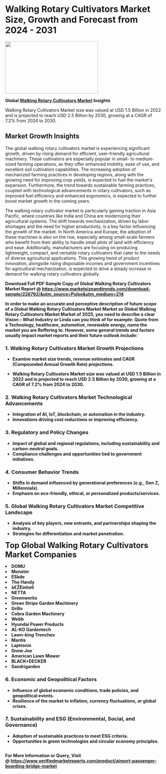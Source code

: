 <H1>Walking Rotary Cultivators Market Size, Growth and Forecast from 2024 - 2031</H1><img class="aligncenter size-medium wp-image-584254" src="https://thirdeyenews.in/wp-content/uploads/2024/09/Global-Market-Research-300x168.jpeg" alt="" width="300" height="168" /><p><strong>Global&nbsp;<a href="https://www.marketsizeandtrends.com/download-sample/226792/&amp;utm_source=Pulse&amp;utm_medium=214">Walking Rotary Cultivators Market</a> Insights</strong></p><p>Walking Rotary Cultivators Market size was valued at USD 1.5 Billion in 2022 and is projected to reach USD 2.5 Billion by 2030, growing at a CAGR of 7.2% from 2024 to 2030.</p><p><h2>Market Growth Insights</h2> <p>The global walking rotary cultivators market is experiencing significant growth, driven by rising demand for efficient, user-friendly agricultural machinery. These cultivators are especially popular in small- to medium-sized farming operations, as they offer enhanced mobility, ease of use, and excellent soil cultivation capabilities. The increasing adoption of mechanized farming practices in developing regions, along with the growing need for improving crop yields, is expected to fuel the market's expansion. Furthermore, the trend towards sustainable farming practices, coupled with technological advancements in rotary cultivators, such as improved fuel efficiency and enhanced ergonomics, is expected to further boost market growth in the coming years.</p> <p><strong></strong></p> <p>The walking rotary cultivator market is particularly gaining traction in Asia Pacific, where countries like India and China are modernizing their agricultural systems. The shift towards mechanization, driven by labor shortages and the need for higher productivity, is a key factor influencing the growth of the market. In North America and Europe, the adoption of these machines is also on the rise, especially among small-scale farmers who benefit from their ability to handle small plots of land with efficiency and ease. Additionally, manufacturers are focusing on producing lightweight, compact, and versatile rotary cultivators that cater to the needs of diverse agricultural applications. This growing trend of product innovation, alongside rising disposable incomes and government incentives for agricultural mechanization, is expected to drive a steady increase in demand for walking rotary cultivators globally. <p><strong></p><p><span class=""><strong>Download Full PDF Sample Copy of Global Walking Rotary Cultivators Market Report</strong> @ <a href="https://www.marketsizeandtrends.com/download-sample/226792/&amp;utm_source=Pulse&amp;utm_medium=214" target="_blank">https://www.marketsizeandtrends.com/download-sample/226792/&amp;utm_source=Pulse&amp;utm_medium=214</a></span></p><p>In order to make an accurate and perceptive description of future scope of a Global&nbsp;Walking Rotary Cultivators Market Market as Global&nbsp;Walking Rotary Cultivators Market Market of 2025, you need to describe a clear Vision &ndash; What Industry or Linda can you think of for example: Quote from a Technology, healthcare, automotive, renewable energy, name the market you are Reffering to. However, some general trends and factors usually impact market reports and their future outlook include:</p><h3>1.&nbsp;<strong>Walking Rotary Cultivators Market Growth Projections</strong></h3><ul><li>Examine market size trends, revenue estimates and CAGR (Compounded Annual Growth Rate) projections.</li><li><p>Walking Rotary Cultivators Market size was valued at USD 1.5 Billion in 2022 and is projected to reach USD 2.5 Billion by 2030, growing at a CAGR of 7.2% from 2024 to 2030.</p></li></ul><h3>2.&nbsp;<strong>Walking Rotary Cultivators Market Technological Advancements</strong></h3><ul><li>Integration of AI, IoT, blockchain, or automation in the industry.</li><li>Innovations driving cost reductions or improving efficiency.</li></ul><h3>3.&nbsp;<strong>Regulatory and Policy Changes</strong></h3><ul><li>Impact of global and regional regulations, including sustainability and carbon-neutral goals.</li><li>Compliance challenges and opportunities tied to government initiatives.</li></ul><h3>4.&nbsp;<strong>Consumer Behavior Trends</strong></h3><ul><li>Shifts in demand influenced by generational preferences (e.g., Gen Z, Millennials).</li><li>Emphasis on eco-friendly, ethical, or personalized products/services.</li></ul><h3>5.&nbsp;<strong>Global Walking Rotary Cultivators Market Competitive Landscape</strong></h3><ul><li>Analysis of key players, new entrants, and partnerships shaping the industry.</li><li>Strategies for differentiation and market penetration.</li></ul><p data-pm-slice="1 1 []"><span style="color: inherit; font-family: inherit; font-size: 25px;">Top Global Walking Rotary Cultivators Market Companies</span></p><div class="" data-test-id=""><p><li>DOMU</li><li> Monster</li><li> ESkde</li><li> The Handy</li><li> â€ŽEinhell</li><li> NETTA</li><li> Greenworks</li><li> Green Stripe Garden Machinery</li><li> Grillo</li><li> Cobra Garden Machinery</li><li> Webb</li><li> Hyundai Power Products</li><li> AL-KO Gardentech</li><li> Lawn-king Trenchex</li><li> Mantis</li><li> Laptronix</li><li> Snow Joe</li><li> American Lawn Mower</li><li> BLACK+DECKER</li><li> Sandrigarden</li></p></div><h3>6.&nbsp;<strong>Economic and Geopolitical Factors</strong></h3><ul><li>Influence of global economic conditions, trade policies, and geopolitical events.</li><li>Resilience of the market to inflation, currency fluctuations, or global crises.</li></ul><h3>7.&nbsp;<strong>Sustainability and ESG (Environmental, Social, and Governance)</strong></h3><ul><li>Adoption of sustainable practices to meet ESG criteria.</li><li>Opportunities in green technologies and circular economy principles.</li></ul><h2><strong style="font-size: 14px;">For More Information or Query, Visit @&nbsp;</strong><a style="background-color: #ffffff; font-size: 14px;" href="https://www.marketsizeandtrends.com/report/walking-rotary-cultivators-market/" target="_blank">https://www.verifiedmarketreports.com/product/airport-passenger-boarding-bridge-market</a></h2>
